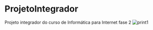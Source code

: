 # ProjetoIntegrador
Projeto integrador do curso de Informática para Internet fase 2 
![print1](https://user-images.githubusercontent.com/56393487/88983778-50c76080-d2a2-11ea-885d-ee1717833891.png)
